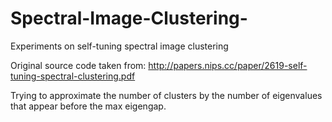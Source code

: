# Spectral-Image-Clustering-
Experiments on self-tuning spectral image clustering

Original source code taken from: http://papers.nips.cc/paper/2619-self-tuning-spectral-clustering.pdf

Trying to approximate the number of clusters by the number of eigenvalues that appear before the max eigengap.
